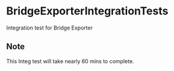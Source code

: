 # BridgeExporterIntegrationTests
Integration test for Bridge Exporter

## Note
This Integ test will take nearly 60 mins to complete. 
